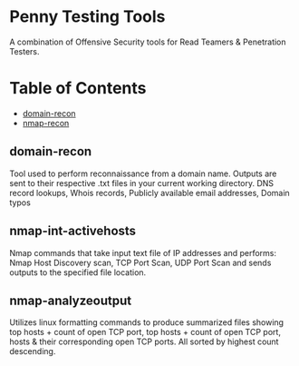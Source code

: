 # Penny Testing Tools
A combination of Offensive Security tools for Read Teamers & Penetration Testers.

Table of Contents  
=================
 * [domain-recon](#domain-recon) 
 * [nmap-recon](#nmap-recon) 

## domain-recon
Tool used to perform reconnaissance from a domain name. Outputs are sent to their respective .txt files in your current working directory.
DNS record lookups, Whois records, Publicly available email addresses, Domain typos

## nmap-int-activehosts
Nmap commands that take input text file of IP addresses and performs: Nmap Host Discovery scan, TCP Port Scan, UDP Port Scan and sends outputs to the specified file location. 

## nmap-analyzeoutput
Utilizes linux formatting commands to produce summarized files showing top hosts + count of open TCP port, top hosts + count of open TCP port, hosts & their corresponding open TCP ports. All sorted by highest count descending.
